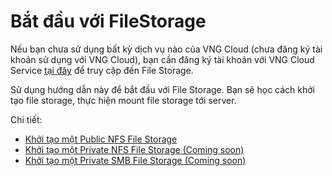 # Bắt đầu với FileStorage

Nếu bạn chưa sử dụng bất kỳ dịch vụ nào của VNG Cloud (chưa đăng ký tài khoản sử dụng với VNG Cloud), bạn cần đăng ký tài khoản với VNG Cloud Service [tại đây](https://register.vngcloud.vn/signup) để truy cập đến File Storage.

Sử dụng hướng dẫn này để bắt đầu với File Storage. Bạn sẽ học cách khởi tạo file storage, thực hiện mount file storage tới server.

Chi tiết:

* [Khởi tạo một Public NFS File Storage](khoi-tao-mot-public-nfs-file-storage.md)
* [Khởi tạo một Private NFS File Storage (Coming soon)](khoi-tao-mot-private-nfs-file-storage-coming-soon.md)
* [Khởi tạo một Private SMB File Storage (Coming soon)](khoi-tao-mot-private-smb-file-storage-coming-soon.md)
